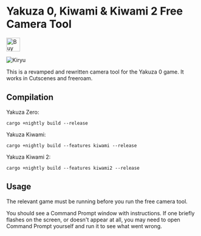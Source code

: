 # Yakuza 0, Kiwami & Kiwami 2 Free Camera Tool
<a href='https://ko-fi.com/U7U81LC5Q' target='_blank'><img height='36' style='border:0px;height:36px;' src='https://cdn.ko-fi.com/cdn/kofi3.png?v=2' border='0' alt='Buy Me a Coffee at ko-fi.com' /></a>

![Kiryu](https://i.imgur.com/s9Od0q4.jpg)

This is a revamped and rewritten camera tool for the Yakuza 0 game. It works in Cutscenes and freeroam.

## Compilation
Yakuza Zero:

```
cargo +nightly build --release
```

Yakuza Kiwami:

```
cargo +nightly build --features kiwami --release
```

Yakuza Kiwami 2:

```
cargo +nightly build --features kiwami2 --release
```


## Usage

The relevant game must be running before you run the free camera tool.

You should see a Command Prompt window with instructions. If one briefly flashes on the screen, or doesn't appear at all, you may need to open Command Prompt yourself and run it to see what went wrong.
